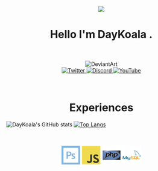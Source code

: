 <p align="center">
  <img src="https://komarev.com/ghpvc/?username=DayKoala&style=flat-square" width="60">
</p>

<h1 align="center">Hello I'm DayKoala .</h1>

<br>

<br>

<div id="head" align="center">
  <img src="https://i.pinimg.com/originals/bf/7d/ff/bf7dff491304c099d2a0de1add71d0f5.gif" width="300" alt="DeviantArt">
</div>
<div id="informational" align="center">
  <a href="https://twitter.com/DayKoala"><img src="https://img.shields.io/badge/Twitter-blue?style=for-the-badge" width="70" alt="Twitter">
  <a href="https://discordapp.com/users/339100364454363143"><img src="https://img.shields.io/badge/Discord-blue?style=for-the-badge" width="70" alt="Discord">
  <a href="https://youtube.com/channel/UCbqinx_hXglyuMLliWCcYug"><img src="https://img.shields.io/badge/YouTube-blue?style=for-the-badge" width="70" alt="YouTube">
  </a>
</div>

<br>

</br>

<h1 align="center">Experiences</h1>

<p align="center">

  ![DayKoala's GitHub stats](https://github-readme-stats.vercel.app/api?username=DayKoala&count_private=true)
  [![Top Langs](https://github-readme-stats.vercel.app/api/top-langs/?username=DayKoala)](https://github.com/anuraghazra/github-readme-stats)

</p>

<br>

</br>

<div id="experiences" align="center">
  <img src="https://raw.githubusercontent.com/devicons/devicon/master/icons/photoshop/photoshop-line.svg" width="50">
  <img src="https://raw.githubusercontent.com/devicons/devicon/master/icons/javascript/javascript-original.svg" width="50">
  <img src="https://raw.githubusercontent.com/devicons/devicon/master/icons/php/php-original.svg" width="50">
  <img src="https://raw.githubusercontent.com/devicons/devicon/master/icons/mysql/mysql-original-wordmark.svg" width="50">
</div>
